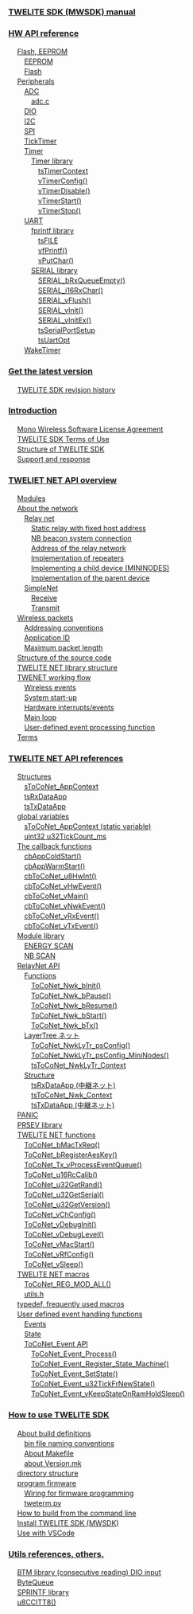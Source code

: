 
### [TWELITE SDK (MWSDK) manual](content//README.md)


### [HW API reference](content//hw-api-rifurensu/README.md)

　 [Flash, EEPROM](content//hw-api-rifurensu/flash-eeprom/README.md) <br />
　　 [EEPROM](content//hw-api-rifurensu/flash-eeprom/eeprom.md) <br />
　　 [Flash](content//hw-api-rifurensu/flash-eeprom/flash.md) <br />
　 [Peripherals](content//hw-api-rifurensu/perifuraru/README.md) <br />
　　 [ADC](content//hw-api-rifurensu/perifuraru/adc/README.md) <br />
　　　 [adc.c](content//hw-api-rifurensu/perifuraru/adc/adc.c.md) <br />
　　 [DIO](content//hw-api-rifurensu/perifuraru/dio.md) <br />
　　 [I2C](content//hw-api-rifurensu/perifuraru/i2c.md) <br />
　　 [SPI](content//hw-api-rifurensu/perifuraru/spi.md) <br />
　　 [TickTimer](content//hw-api-rifurensu/perifuraru/ticktimer.md) <br />
　　 [Timer](content//hw-api-rifurensu/perifuraru/timer/README.md) <br />
　　　 [Timer library](content//hw-api-rifurensu/perifuraru/timer/timerraiburari/README.md) <br />
　　　　 [tsTimerContext](content//hw-api-rifurensu/perifuraru/timer/timerraiburari/tstimercontext.md) <br />
　　　　 [vTimerConfig()](content//hw-api-rifurensu/perifuraru/timer/timerraiburari/vtimerconfig.md) <br />
　　　　 [vTimerDisable()](content//hw-api-rifurensu/perifuraru/timer/timerraiburari/vtimerdisable.md) <br />
　　　　 [vTimerStart()](content//hw-api-rifurensu/perifuraru/timer/timerraiburari/vtimerstart.md) <br />
　　　　 [vTimerStop()](content//hw-api-rifurensu/perifuraru/timer/timerraiburari/vtimerstop.md) <br />
　　 [UART](content//hw-api-rifurensu/perifuraru/uart/README.md) <br />
　　　 [fprintf library](content//hw-api-rifurensu/perifuraru/uart/fprintf-raiburari/README.md) <br />
　　　　 [tsFILE](content//hw-api-rifurensu/perifuraru/uart/fprintf-raiburari/tsfile.md) <br />
　　　　 [vfPrintf()](content//hw-api-rifurensu/perifuraru/uart/fprintf-raiburari/vfprintf.md) <br />
　　　　 [vPutChar()](content//hw-api-rifurensu/perifuraru/uart/fprintf-raiburari/vputchar.md) <br />
　　　 [SERIAL library](content//hw-api-rifurensu/perifuraru/uart/serial-raiburari/README.md) <br />
　　　　 [SERIAL_bRxQueueEmpty()](content//hw-api-rifurensu/perifuraru/uart/serial-raiburari/serial_brxqueueempty.md) <br />
　　　　 [SERIAL_i16RxChar()](content//hw-api-rifurensu/perifuraru/uart/serial-raiburari/serial_i16rxchar.md) <br />
　　　　 [SERIAL_vFlush()](content//hw-api-rifurensu/perifuraru/uart/serial-raiburari/serial_vflush.md) <br />
　　　　 [SERIAL_vInit()](content//hw-api-rifurensu/perifuraru/uart/serial-raiburari/serial_vinit.md) <br />
　　　　 [SERIAL_vInitEx()](content//hw-api-rifurensu/perifuraru/uart/serial-raiburari/serial_vinitex.md) <br />
　　　　 [tsSerialPortSetup](content//hw-api-rifurensu/perifuraru/uart/serial-raiburari/tsserialportsetup.md) <br />
　　　　 [tsUartOpt](content//hw-api-rifurensu/perifuraru/uart/serial-raiburari/tsuartopt.md) <br />
　　 [WakeTimer](content//hw-api-rifurensu/perifuraru/waketimer.md) <br />

### [Get the latest version](content//latest/README.md)

　 [TWELITE SDK revision history](content//latest/sdk_changes.md) <br />

### [Introduction](content//overview/README.md)

　 [Mono Wireless Software License Agreement](content//overview/mwsla.md) <br />
　 [TWELITE SDK Terms of Use](content//overview/policy.md) <br />
　 [Structure of TWELITE SDK](content//overview/sdk_structure.md) <br />
　 [Support and response](content//overview/support.md) <br />

### [TWELIET NET API overview](content//tweliet-net-api-jie-shuo/README.md)

　 [Modules](content//tweliet-net-api-jie-shuo/mojru.md) <br />
　 [About the network](content//tweliet-net-api-jie-shuo/nettowkunitsuite/README.md) <br />
　　 [Relay net](content//tweliet-net-api-jie-shuo/nettowkunitsuite/netto-1/README.md) <br />
　　　 [Static relay with fixed host address](content//tweliet-net-api-jie-shuo/nettowkunitsuite/netto-1/adoresuwoshita.md) <br />
　　　 [NB beacon system connection](content//tweliet-net-api-jie-shuo/nettowkunitsuite/netto-1/nbbkonno.md) <br />
　　　 [Address of the relay network](content//tweliet-net-api-jie-shuo/nettowkunitsuite/netto-1/nettonoadoresu.md) <br />
　　　 [Implementation of repeaters](content//tweliet-net-api-jie-shuo/nettowkunitsuite/netto-1/no-1.md) <br />
　　　 [Implementing a child device (MININODES)](content//tweliet-net-api-jie-shuo/nettowkunitsuite/netto-1/no-mininodes.md) <br />
　　　 [Implementation of the parent  device](content//tweliet-net-api-jie-shuo/nettowkunitsuite/netto-1/no.md) <br />
　　 [SimpleNet](content//tweliet-net-api-jie-shuo/nettowkunitsuite/netto/README.md) <br />
　　　 [Receive](content//tweliet-net-api-jie-shuo/nettowkunitsuite/netto/shou-xin.md) <br />
　　　 [Transmit](content//tweliet-net-api-jie-shuo/nettowkunitsuite/netto/song-xin.md) <br />
　 [Wireless packets](content//tweliet-net-api-jie-shuo/paketto/README.md) <br />
　　 [Addressing conventions](content//tweliet-net-api-jie-shuo/paketto/adoresuno.md) <br />
　　 [Application ID](content//tweliet-net-api-jie-shuo/paketto/apurikshonid.md) <br />
　　 [Maximum packet length](content//tweliet-net-api-jie-shuo/paketto/pakettono.md) <br />
　 [Structure of the source code](content//tweliet-net-api-jie-shuo/ssukdono.md) <br />
　 [TWELITE NET  library structure](content//tweliet-net-api-jie-shuo/twelite-net-raiburari.md) <br />
　 [TWENET working flow](content//tweliet-net-api-jie-shuo/twenet-fur/README.md) <br />
　　 [Wireless events](content//tweliet-net-api-jie-shuo/twenet-fur/fur-1.md) <br />
　　 [System start-up](content//tweliet-net-api-jie-shuo/twenet-fur/fur.md) <br />
　　 [Hardware interrupts/events](content//tweliet-net-api-jie-shuo/twenet-fur/hdouafur.md) <br />
　　 [Main loop](content//tweliet-net-api-jie-shuo/twenet-fur/meinrpufur.md) <br />
　　 [User-defined event processing function](content//tweliet-net-api-jie-shuo/twenet-fur/yzaibentofur.md) <br />
　 [Terms](content//tweliet-net-api-jie-shuo/yong-yu.md) <br />

### [TWELITE NET API references](content//twelite-net-api-rifurensu/README.md)

　 [Structures](content//twelite-net-api-rifurensu/gou-zao-ti/README.md) <br />
　　 [sToCoNet_AppContext](content//twelite-net-api-rifurensu/gou-zao-ti/stoconet_appcontext.md) <br />
　　 [tsRxDataApp](content//twelite-net-api-rifurensu/gou-zao-ti/tsrxdataapp.md) <br />
　　 [tsTxDataApp](content//twelite-net-api-rifurensu/gou-zao-ti/tstxdataapp.md) <br />
　 [global variables](content//twelite-net-api-rifurensu/gurbaru/README.md) <br />
　　 [sToCoNet_AppContext (static variable)](content//twelite-net-api-rifurensu/gurbaru/stoconetappcontext-jing-de-bian-shu.md) <br />
　　 [uint32 u32TickCount_ms](content//twelite-net-api-rifurensu/gurbaru/uint32-u32tickcount_ms.md) <br />
　 [The callback functions](content//twelite-net-api-rifurensu/krubakku/README.md) <br />
　　 [cbAppColdStart()](content//twelite-net-api-rifurensu/krubakku/cbappcoldstart.md) <br />
　　 [cbAppWarmStart()](content//twelite-net-api-rifurensu/krubakku/cbappwarmstart.md) <br />
　　 [cbToCoNet_u8HwInt()](content//twelite-net-api-rifurensu/krubakku/cbtoconet_u8hwint.md) <br />
　　 [cbToCoNet_vHwEvent()](content//twelite-net-api-rifurensu/krubakku/cbtoconet_vhwevent.md) <br />
　　 [cbToCoNet_vMain()](content//twelite-net-api-rifurensu/krubakku/cbtoconet_vmain.md) <br />
　　 [cbToCoNet_vNwkEvent()](content//twelite-net-api-rifurensu/krubakku/cbtoconet_vnwkevent.md) <br />
　　 [cbToCoNet_vRxEvent()](content//twelite-net-api-rifurensu/krubakku/cbtoconet_vrxevent.md) <br />
　　 [cbToCoNet_vTxEvent()](content//twelite-net-api-rifurensu/krubakku/cbtoconet_vtxevent.md) <br />
　 [Module library](content//twelite-net-api-rifurensu/mojru-raiburari/README.md) <br />
　　 [ENERGY SCAN](content//twelite-net-api-rifurensu/mojru-raiburari/energy-scan.md) <br />
　　 [NB SCAN](content//twelite-net-api-rifurensu/mojru-raiburari/nb-scan.md) <br />
　 [RelayNet API](content//twelite-net-api-rifurensu/netto-api/README.md) <br />
　　 [Functions](content//twelite-net-api-rifurensu/netto-api/functions/README.md) <br />
　　　 [ToCoNet_Nwk_bInit()](content//twelite-net-api-rifurensu/netto-api/functions/toconet_nwk_binit.md) <br />
　　　 [ToCoNet_Nwk_bPause()](content//twelite-net-api-rifurensu/netto-api/functions/toconet_nwk_bpause.md) <br />
　　　 [ToCoNet_Nwk_bResume()](content//twelite-net-api-rifurensu/netto-api/functions/toconet_nwk_bresume.md) <br />
　　　 [ToCoNet_Nwk_bStart()](content//twelite-net-api-rifurensu/netto-api/functions/toconet_nwk_bstart.md) <br />
　　　 [ToCoNet_Nwk_bTx()](content//twelite-net-api-rifurensu/netto-api/functions/toconet_nwk_btx.md) <br />
　　 [LayerTree ネット](content//twelite-net-api-rifurensu/netto-api/layertree-netto/README.md) <br />
　　　 [ToCoNet_NwkLyTr_psConfig()](content//twelite-net-api-rifurensu/netto-api/layertree-netto/toconet_nwklytr_psconfig.md) <br />
　　　 [ToCoNet_NwkLyTr_psConfig_MiniNodes()](content//twelite-net-api-rifurensu/netto-api/layertree-netto/toconet_nwklytr_psconfig_mininodes.md) <br />
　　　 [tsToCoNet_NwkLyTr_Context](content//twelite-net-api-rifurensu/netto-api/layertree-netto/tstoconet_nwklytr_context.md) <br />
　　 [Structure](content//twelite-net-api-rifurensu/netto-api/structure/README.md) <br />
　　　 [tsRxDataApp (中継ネット)](content//twelite-net-api-rifurensu/netto-api/structure/tsrxdataapp-netto.md) <br />
　　　 [tsToCoNet_Nwk_Context](content//twelite-net-api-rifurensu/netto-api/structure/tstoconet_nwk_context.md) <br />
　　　 [tsTxDataApp (中継ネット)](content//twelite-net-api-rifurensu/netto-api/structure/tstxdataapp-netto.md) <br />
　 [PANIC](content//twelite-net-api-rifurensu/panic.md) <br />
　 [PRSEV library](content//twelite-net-api-rifurensu/prsev-raiburari.md) <br />
　 [TWELITE NET functions](content//twelite-net-api-rifurensu/twelite-net-guan-shu/README.md) <br />
　　 [ToCoNet_bMacTxReq()](content//twelite-net-api-rifurensu/twelite-net-guan-shu/toconet_bmactxreq.md) <br />
　　 [ToCoNet_bRegisterAesKey()](content//twelite-net-api-rifurensu/twelite-net-guan-shu/toconet_bregisteraeskey.md) <br />
　　 [ToCoNet_Tx_vProcessEventQueue()](content//twelite-net-api-rifurensu/twelite-net-guan-shu/toconet_tx_vprocesseventqueue.md) <br />
　　 [ToCoNet_u16RcCalib()](content//twelite-net-api-rifurensu/twelite-net-guan-shu/toconet_u16rccalib.md) <br />
　　 [ToCoNet_u32GetRand()](content//twelite-net-api-rifurensu/twelite-net-guan-shu/toconet_u32getrand.md) <br />
　　 [ToCoNet_u32GetSerial()](content//twelite-net-api-rifurensu/twelite-net-guan-shu/toconet_u32getserial.md) <br />
　　 [ToCoNet_u32GetVersion()](content//twelite-net-api-rifurensu/twelite-net-guan-shu/toconet_u32getversion.md) <br />
　　 [ToCoNet_vChConfig()](content//twelite-net-api-rifurensu/twelite-net-guan-shu/toconet_vchconfig.md) <br />
　　 [ToCoNet_vDebugInit()](content//twelite-net-api-rifurensu/twelite-net-guan-shu/toconet_vdebuginit.md) <br />
　　 [ToCoNet_vDebugLevel()](content//twelite-net-api-rifurensu/twelite-net-guan-shu/toconet_vdebuglevel.md) <br />
　　 [ToCoNet_vMacStart()](content//twelite-net-api-rifurensu/twelite-net-guan-shu/toconet_vmacstart.md) <br />
　　 [ToCoNet_vRfConfig()](content//twelite-net-api-rifurensu/twelite-net-guan-shu/toconet_vrfconfig.md) <br />
　　 [ToCoNet_vSleep()](content//twelite-net-api-rifurensu/twelite-net-guan-shu/toconet_vsleep.md) <br />
　 [TWELITE NET macros](content//twelite-net-api-rifurensu/twelite-net-makuro/README.md) <br />
　　 [ToCoNet_REG_MOD_ALL()](content//twelite-net-api-rifurensu/twelite-net-makuro/toconet_reg_mod_all.md) <br />
　　 [utils.h](content//twelite-net-api-rifurensu/twelite-net-makuro/utils.h.md) <br />
　 [typedef, frequently used macros](content//twelite-net-api-rifurensu/typedef-yokuumakuro.md) <br />
　 [User defined event handling functions](content//twelite-net-api-rifurensu/yzaibento/README.md) <br />
　　 [Events](content//twelite-net-api-rifurensu/yzaibento/ibento.md) <br />
　　 [State](content//twelite-net-api-rifurensu/yzaibento/sutto.md) <br />
　　 [ToCoNet_Event API](content//twelite-net-api-rifurensu/yzaibento/toconet_event-api/README.md) <br />
　　　 [ToCoNet_Event_Process()](content//twelite-net-api-rifurensu/yzaibento/toconet_event-api/toconet_event_process.md) <br />
　　　 [ToCoNet_Event_Register_State_Machine()](content//twelite-net-api-rifurensu/yzaibento/toconet_event-api/toconet_event_register_state_machine.md) <br />
　　　 [ToCoNet_Event_SetState()](content//twelite-net-api-rifurensu/yzaibento/toconet_event-api/toconet_event_setstate.md) <br />
　　　 [ToCoNet_Event_u32TickFrNewState()](content//twelite-net-api-rifurensu/yzaibento/toconet_event-api/toconet_event_u32tickfrnewstate.md) <br />
　　　 [ToCoNet_Event_vKeepStateOnRamHoldSleep()](content//twelite-net-api-rifurensu/yzaibento/toconet_event-api/toconet_event_vkeepstateonramholdsleep.md) <br />

### [How to use TWELITE SDK](content//twelite-sdkno/README.md)

　 [About build definitions](content//twelite-sdkno/birudonitsuite/README.md) <br />
　　 [bin file naming conventions](content//twelite-sdkno/birudonitsuite/binfuiru.md) <br />
　　 [About Makefile](content//twelite-sdkno/birudonitsuite/makefile-nitsuite.md) <br />
　　 [about Version.mk](content//twelite-sdkno/birudonitsuite/versionmk-nitsuite.md) <br />
　 [directory structure](content//twelite-sdkno/derekutori.md) <br />
　 [program firmware](content//twelite-sdkno/fumuua/README.md) <br />
　　 [Wiring for firmware programming](content//twelite-sdkno/fumuua/fumuua.md) <br />
　　 [tweterm.py](content//twelite-sdkno/fumuua/tweterm.py.md) <br />
　 [How to build from the command line](content//twelite-sdkno/komandoraindenobirudo.md) <br />
　 [Install TWELITE SDK (MWSDK)](content//twelite-sdkno/twelite-sdknoinsutru.md) <br />
　 [Use with VSCode](content//twelite-sdkno/vscode-deno.md) <br />

### [Utils references, others.](content//utils-rifurensu/README.md)

　 [BTM library (consecutive reading) DIO input](content//utils-rifurensu/btmraiburari-dio.md) <br />
　 [ByteQueue](content//utils-rifurensu/bytequeue.md) <br />
　 [SPRINTF library](content//utils-rifurensu/sprintfraiburari.md) <br />
　 [u8CCITT8()](content//utils-rifurensu/u8ccitt8.md) <br />
